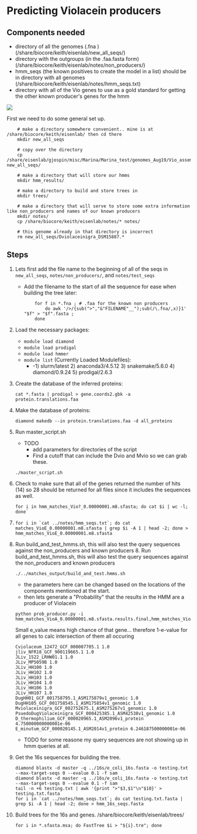# Predicting Violacein producers

## Components needed 
- directory of all the genomes (.fna ) (/share/biocore/keith/eisenlab/new_all_seqs/)
- directory with the outgroups (in the .faa.fasta form) (/share/biocore/keith/eisenlab/notes/non_producers/)
- hmm_seqs (the known positives to create the model in a list) should be in directory with all genomes (/share/biocore/keith/eisenlab/notes/hmm_seqs.txt)
- directory with all of the Vio genes to use as a gold standard for getting the other known producer's genes for the hmm



![](./workflow.png)

First we need to do some general set up.
```
    # make a directory somewhere convenient.. mine is at /share/biocore/keith/eisenlab/ then cd there
    mkdir new_all_seqs
    
    # copy over the directory 
    cp  /share/eisenlab/gjospin/misc/Marina/Marina_test/genomes_Aug19/Vio_assemblies/Vio_genomes/* new_all_seqs/ 
    
    # make a directory that will store our hmms
    mkdir hmm_results/
    
    # make a directory to build and store trees in
    mkdir trees/
    
    # make a directory that will serve to store some extra information like non_producers and names of our known producers
    mkdir notes/
    cp /share/biocore/keith/eisenlab/notes/* notes/
     
    # this genome already in that directory is incorrect
    rm new_all_seqs/Dviolaceinigra_DSM15887.*
```

## Steps
1. Lets first add the file name to the beginning of all of the seqs in `new_all_seqs`, `notes/non_producers/`, and `notes/test_seqs`
    - Add the filename to the start of all the sequence for ease when building the tree later:
        ```
            for f in *.fna ; # .faa for the known non producers 
                do awk '/>/{sub(">","&"FILENAME"__");sub(/\.fna/,x)}1' "$f" > "$f".fasta ; 
            done
        ```
 
 2. Load the necessary packages:
    - `module load diamond`
    - `module load prodigal`
    - `module load hmmer`
    - `module list` (Currently Loaded Modulefiles):
       - -1) slurm/latest   2) anaconda3/4.5.12   3) snakemake/5.6.0   4) diamond/0.9.24   5) prodigal/2.6.3 

3. Create the database of the inferred proteins:
    ```
    cat *.fasta | prodigal > gene.coords2.gbk -a protein.translations.faa
    ```

4. Make the database of proteins:
    ```
    diamond makedb --in protein.translations.faa -d all_proteins
    ``` 

5. Run master_script.sh
    - TODO 
        - add parameters for directories of the script
        - Find a cutoff that can include the Dvio and Mvio so we can grab these. 
    ```
    ./master_script.sh
    ```

6. Check to make sure that all of the genes returned the number of hits (14) so 28 should be returned for all files since it includes the sequences as well. 
    ```
    for i in hmm_matches_Vio?_0.00000001.m8.sfasta; do cat $i | wc -l; done`
    ```
7. 
    ```
    for i in `cat ../notes/hmm_seqs.txt`; do cat matches_VioE_0.00000001.m8.sfasta | grep $i -A 1 | head -2; done > hmm_matches_VioE_0.00000001.m8.sfasta
    ```
    
8. Run build_and_test_hmms.sh, this will also test the query sequences against the non_producers and known producers 
    8. Run build_and_test_hmms.sh, this will also test the query sequences against the non_producers and known producers 
    ```
    ./../matches_output/build_and_test.hmms.sh
    ```
    - the parameters here can be changed based on the locations of the components mentioned at the start. 
    - then lets generate a "Probability" that the results in the HMM are a producer of Violacein 
    ```
    python prob_producer.py -i hmm_matches_VioA_0.00000001.m8.sfasta.results.final,hmm_matches_VioB_0.00000001.m8.sfasta.results.final,hmm_matches_VioC_0.00000001.m8.sfasta.results.final,hmm_matches_VioD_0.00000001.m8.sfasta.results.final,hmm_matches_VioE_0.00000001.m8.sfasta.results.final
    ```
    Small e_value means high chance of that gene... therefore 1-e-value for all genes to calc intersection of them all occuring
    ```
    Cviolaceum_12472_GCF_000007705.1 1.0
    jliv_NFR18_GCF_900119665.1 1.0
    JLiv_1522_LRHW01.1 1.0
    JLiv_MP5059B 1.0
    JLiv_HH100 1.0
    JLiv_HH102 1.0
    JLiv_HH103 1.0
    JLiv_HH104 1.0
    JLiv_HH106 1.0
    JLiv_HH107 1.0
    DugHH01_GCF_001758795.1_ASM175879v1_genomic 1.0
    DugHH105_GCF_001758545.1_ASM175854v1_genomic 1.0
    Mviolaceinigra_GCF_002752675.1_ASM275267v1_genomic 1.0
    PsuedoDugViolaceinigra_GCF_000425385.1_ASM42538v1_genomic 1.0
    D_thermophilium_GCF_000020965.1_ASM2096v1_protein 4.750000000000001e-06
    E_minutum_GCF_000020145.1_ASM2014v1_protein 6.246187500000001e-06
    ```
    - TODO for some reasone my query sequences are not showing up in hmm queries at all. 
    
9. Get the 16s sequences for building the tree. 
    ```
    diamond blastx -d master -q ../16s/e_coli_16s.fasta -o testing.txt --max-target-seqs 0 --evalue 0.1 -f sam
    diamond blastx -d master -q ../16s/e_coli_16s.fasta -o testing.txt --max-target-seqs 0 --evalue 0.1 -f sam
    tail -n +6 testing.txt | awk '{print ">"$3,$1"\n"$10}' > testing.txt.fasta
    for i in `cat ../notes/hmm_seqs.txt`; do cat testing.txt.fasta | grep $i -A 1 | head -2; done > hmm_16s_seqs.fasta
    ```    
10. Build trees for the 16s and genes. /share/biocore/keith/eisenlab/trees/
    ```
    for i in *.sfasta.msa; do FastTree $i > "${i}.tre"; done
    ```
    


